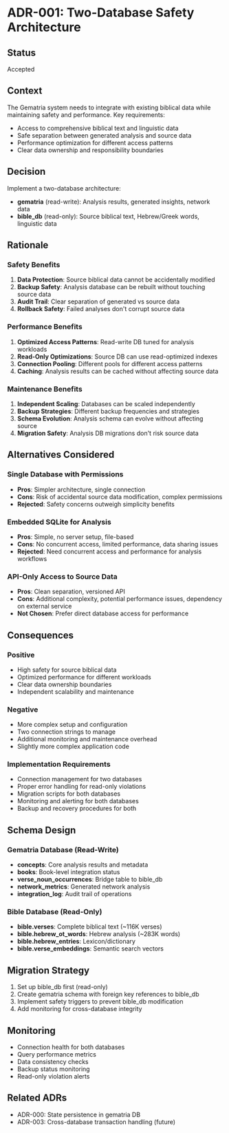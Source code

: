 # ADR-001: Two-Database Safety Architecture

## Status
Accepted

## Context
The Gematria system needs to integrate with existing biblical data while maintaining safety and performance. Key requirements:

- Access to comprehensive biblical text and linguistic data
- Safe separation between generated analysis and source data
- Performance optimization for different access patterns
- Clear data ownership and responsibility boundaries

## Decision
Implement a two-database architecture:
- **gematria** (read-write): Analysis results, generated insights, network data
- **bible_db** (read-only): Source biblical text, Hebrew/Greek words, linguistic data

## Rationale

### Safety Benefits
1. **Data Protection**: Source biblical data cannot be accidentally modified
2. **Backup Safety**: Analysis database can be rebuilt without touching source data
3. **Audit Trail**: Clear separation of generated vs source data
4. **Rollback Safety**: Failed analyses don't corrupt source data

### Performance Benefits
1. **Optimized Access Patterns**: Read-write DB tuned for analysis workloads
2. **Read-Only Optimizations**: Source DB can use read-optimized indexes
3. **Connection Pooling**: Different pools for different access patterns
4. **Caching**: Analysis results can be cached without affecting source data

### Maintenance Benefits
1. **Independent Scaling**: Databases can be scaled independently
2. **Backup Strategies**: Different backup frequencies and strategies
3. **Schema Evolution**: Analysis schema can evolve without affecting source
4. **Migration Safety**: Analysis DB migrations don't risk source data

## Alternatives Considered

### Single Database with Permissions
- **Pros**: Simpler architecture, single connection
- **Cons**: Risk of accidental source data modification, complex permissions
- **Rejected**: Safety concerns outweigh simplicity benefits

### Embedded SQLite for Analysis
- **Pros**: Simple, no server setup, file-based
- **Cons**: No concurrent access, limited performance, data sharing issues
- **Rejected**: Need concurrent access and performance for analysis workflows

### API-Only Access to Source Data
- **Pros**: Clean separation, versioned API
- **Cons**: Additional complexity, potential performance issues, dependency on external service
- **Not Chosen**: Prefer direct database access for performance

## Consequences

### Positive
- High safety for source biblical data
- Optimized performance for different workloads
- Clear data ownership boundaries
- Independent scalability and maintenance

### Negative
- More complex setup and configuration
- Two connection strings to manage
- Additional monitoring and maintenance overhead
- Slightly more complex application code

### Implementation Requirements
- Connection management for two databases
- Proper error handling for read-only violations
- Migration scripts for both databases
- Monitoring and alerting for both databases
- Backup and recovery procedures for both

## Schema Design

### Gematria Database (Read-Write)
- **concepts**: Core analysis results and metadata
- **books**: Book-level integration status
- **verse_noun_occurrences**: Bridge table to bible_db
- **network_metrics**: Generated network analysis
- **integration_log**: Audit trail of operations

### Bible Database (Read-Only)
- **bible.verses**: Complete biblical text (~116K verses)
- **bible.hebrew_ot_words**: Hebrew analysis (~283K words)
- **bible.hebrew_entries**: Lexicon/dictionary
- **bible.verse_embeddings**: Semantic search vectors

## Migration Strategy
1. Set up bible_db first (read-only)
2. Create gematria schema with foreign key references to bible_db
3. Implement safety triggers to prevent bible_db modification
4. Add monitoring for cross-database integrity

## Monitoring
- Connection health for both databases
- Query performance metrics
- Data consistency checks
- Backup status monitoring
- Read-only violation alerts

## Related ADRs
- ADR-000: State persistence in gematria DB
- ADR-003: Cross-database transaction handling (future)
